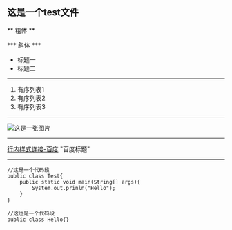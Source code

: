 ## 这是一个test文件

** 粗体 **

*** 斜体 ***

- 标题一
- 标题二
- - - 
1. 有序列表1
2. 有序列表2
3. 有序列表3
- - - 
![这是一张图片](assert/mountain.jpg)
- - - 
[行内样式连接-百度](http://www.baidu.com) "百度标题"
- - - 
```
//这是一个代码段
public class Test{
	public static void main(String[] args){
		System.out.prinln("Hello");
	}
}
```

	//这也是一个代码段
	public class Hello{}
